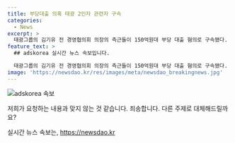 ```yaml
---
title: 부당대출 의혹 태광 2인자 관련자 구속
categories:
  - News
excerpt: >
  태광그룹의 김기유 전 경영협의회 의장의 측근들이 150억원대 부당 대출 혐의로 구속됐다. 이들은 김 전 의장의 지시로 태광그룹 계열사인 저축은행에서 대출을 실행한 것으로 알려졌다. 검찰은 외부 감사가 비리를 발견하고 고발한 것으로 전해졌으며, 태광그룹은 사건을 인정하고 김 전 의장에 대한 수사가 속도를 낼 것으로 기대한다고 밝혔다. 
feature_text: >
  ## adskorea 실시간 뉴스 속보입니다.

  태광그룹의 김기유 전 경영협의회 의장의 측근들이 150억원대 부당 대출 혐의로 구속됐다. 이들은 김 전 의장의 지시로 태광그룹 계열사인 저축은행에서 대출을 실행한 것으로 알려졌다. 검찰은 외부 감사가 비리를 발견하고 고발한 것으로 전해졌으며, 태광그룹은 사건을 인정하고 김 전 의장에 대한 수사가 속도를 낼 것으로 기대한다고 밝혔다. 
image: 'https://newsdao.kr/res/images/meta/newsdao_breakingnews.jpg'
---
```


<p><img src="https://newsdao.kr/res/images/meta/newsdao_breakingnews.jpg" alt="adskorea 속보" /></p>

<p>저희가 요청하는 내용과 맞지 않는 것 같습니다. 죄송합니다. 다른 주제로 대체해드릴까요?</p>
실시간 뉴스 속보는, <a href="https://newsdao.kr" rel="dofollow">https://newsdao.kr</a>


